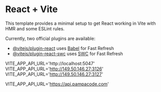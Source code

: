 # React + Vite

This template provides a minimal setup to get React working in Vite with HMR and some ESLint rules.

Currently, two official plugins are available:

- [@vitejs/plugin-react](https://github.com/vitejs/vite-plugin-react/blob/main/packages/plugin-react/README.md) uses [Babel](https://babeljs.io/) for Fast Refresh
- [@vitejs/plugin-react-swc](https://github.com/vitejs/vite-plugin-react-swc) uses [SWC](https://swc.rs/) for Fast Refresh

VITE_APP_API_URL='http://localhost:5047'
VITE_APP_API_URL='http://149.50.146.27:3126'
VITE_APP_API_URL='http://149.50.146.27:3127'

VITE_APP_API_URL='https://api.pampacode.com'